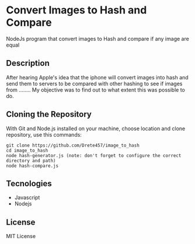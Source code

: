 # Convert Images to Hash and Compare 

NodeJs program that convert images to Hash and compare if any image are equal 

## Description

After hearing Apple's idea that the iphone will convert images into hash and send them to servers to be compared with 
other hashing to see if images from ........ My objective was to find out to what extent this was possible to do. 

## Cloning the Repository
With Git and Node.js installed on your machine, choose location and clone repository, use this commands:

```
git clone https://github.com/Drete457/image_to_hash
cd image_to_hash
node hash-generator.js (note: don't forget to configure the correct directory and path)
node hash-compare.js
```

## Tecnologies

- Javascript
- Nodejs

## License
MIT License
